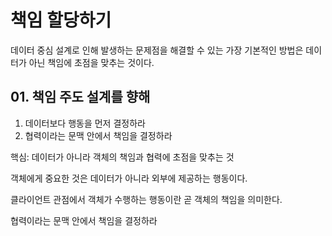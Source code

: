 # 책임 할당하기

데이터 중심 설계로 인해 발생하는 문제점을 해결할 수 있는 가장 기본적인 방법은 데이터가 아닌 
책임에 초점을 맞추는 것이다.


## 01. 책임 주도 설계를 향해
1. 데이터보다 행동을 먼저 결정하라
2. 협력이라는 문맥 안에서 책임을 결정하라

핵심: 데이터가 아니라 객체의 책임과 협력에 초점을 맞추는 것

객체에게 중요한 것은 데이터가 아니라 외부에 제공하는 행동이다.

클라이언트 관점에서 객체가 수행하는 행동이란 곧 객체의 책임을 의미한다.

협력이라는 문맥 안에서 책임을 결정하라
